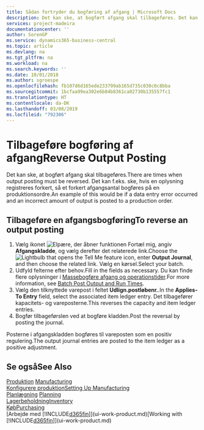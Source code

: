 ```yaml
---
title: Sådan fortryder du bogføring af afgang | Microsoft Docs
description: Det kan ske, at bogført afgang skal tilbageføres. Det kan f.eks. ske, hvis en oplysning registreres forkert, så et forkert afgangsantal bogføres på en produktionsordre.
services: project-madeira
documentationcenter: ''
author: SorenGP
ms.service: dynamics365-business-central
ms.topic: article
ms.devlang: na
ms.tgt_pltfrm: na
ms.workload: na
ms.search.keywords: ''
ms.date: 10/01/2018
ms.author: sgroespe
ms.openlocfilehash: fb107d6d165ede233799ab165d735c030c0c8bba
ms.sourcegitcommit: 1bcfaa99ea302e6b84b8361ca02730b135557fc1
ms.translationtype: HT
ms.contentlocale: da-DK
ms.lasthandoff: 03/08/2019
ms.locfileid: "792306"
---
```

# <a name="reverse-output-posting"></a><span data-ttu-id="32ac9-104">Tilbageføre bogføring af afgang</span><span class="sxs-lookup"><span data-stu-id="32ac9-104">Reverse Output Posting</span></span>
<span data-ttu-id="32ac9-105">Det kan ske, at bogført afgang skal tilbageføres.</span><span class="sxs-lookup"><span data-stu-id="32ac9-105">There are times when output posting must be reversed.</span></span> <span data-ttu-id="32ac9-106">Det kan f.eks. ske, hvis en oplysning registreres forkert, så et forkert afgangsantal bogføres på en produktionsordre.</span><span class="sxs-lookup"><span data-stu-id="32ac9-106">An example of this would be if a data entry error occurred and an incorrect amount of output is posted to a production order.</span></span>  

## <a name="to-reverse-an-output-posting"></a><span data-ttu-id="32ac9-107">Tilbageføre en afgangsbogføring</span><span class="sxs-lookup"><span data-stu-id="32ac9-107">To reverse an output posting</span></span>  
1.  <span data-ttu-id="32ac9-108">Vælg ikonet ![Elpære, der åbner funktionen Fortæl mig](media/ui-search/search_small.png "Fortæl mig, hvad du vil foretage dig"), angiv **Afgangskladde**, og vælg derefter det relaterede link.</span><span class="sxs-lookup"><span data-stu-id="32ac9-108">Choose the ![Lightbulb that opens the Tell Me feature](media/ui-search/search_small.png "Tell me what you want to do") icon, enter **Output Journal**, and then choose the related link.</span></span> <span data-ttu-id="32ac9-109">Vælg en kørsel.</span><span class="sxs-lookup"><span data-stu-id="32ac9-109">Select your batch.</span></span>  
2. <span data-ttu-id="32ac9-110">Udfyld felterne efter behov.</span><span class="sxs-lookup"><span data-stu-id="32ac9-110">Fill in the fields as necessary.</span></span> <span data-ttu-id="32ac9-111">Du kan finde flere oplysninger i [Massebogføre afgang og operationstider](production-how-to-post-output-quantity.md).</span><span class="sxs-lookup"><span data-stu-id="32ac9-111">For more information, see [Batch Post Output and Run Times](production-how-to-post-output-quantity.md).</span></span>
3.  <span data-ttu-id="32ac9-112">Vælg den tilknyttede varepost i feltet **Udlign.postløbenr.**.</span><span class="sxs-lookup"><span data-stu-id="32ac9-112">In the **Applies-To Entry** field, select the associated item ledger entry.</span></span> <span data-ttu-id="32ac9-113">Det tilbagefører kapacitets- og vareposterne.</span><span class="sxs-lookup"><span data-stu-id="32ac9-113">This reverses the capacity and item ledger entries.</span></span>  
4. <span data-ttu-id="32ac9-114">Bogfør tilbageførslen ved at bogføre kladden.</span><span class="sxs-lookup"><span data-stu-id="32ac9-114">Post the reversal by posting the journal.</span></span>  

<span data-ttu-id="32ac9-115">Posterne i afgangskladden bogføres til vareposten som en positiv regulering.</span><span class="sxs-lookup"><span data-stu-id="32ac9-115">The output journal entries are posted to the item ledger as a positive adjustment.</span></span>  

## <a name="see-also"></a><span data-ttu-id="32ac9-116">Se også</span><span class="sxs-lookup"><span data-stu-id="32ac9-116">See Also</span></span>  
 <span data-ttu-id="32ac9-117">[Produktion](production-manage-manufacturing.md)  </span><span class="sxs-lookup"><span data-stu-id="32ac9-117">[Manufacturing](production-manage-manufacturing.md)  </span></span>  
 [<span data-ttu-id="32ac9-118">Konfigurere produktion</span><span class="sxs-lookup"><span data-stu-id="32ac9-118">Setting Up Manufacturing</span></span>](production-configure-production-processes.md)  
 <span data-ttu-id="32ac9-119">[Planlægning](production-planning.md)    </span><span class="sxs-lookup"><span data-stu-id="32ac9-119">[Planning](production-planning.md)    </span></span>  
 [<span data-ttu-id="32ac9-120">Lagerbeholdning</span><span class="sxs-lookup"><span data-stu-id="32ac9-120">Inventory</span></span>](inventory-manage-inventory.md)  
 [<span data-ttu-id="32ac9-121">Køb</span><span class="sxs-lookup"><span data-stu-id="32ac9-121">Purchasing</span></span>](purchasing-manage-purchasing.md)  
 <span data-ttu-id="32ac9-122">[Arbejde med [!INCLUDE[d365fin](includes/d365fin_md.md)]](ui-work-product.md)</span><span class="sxs-lookup"><span data-stu-id="32ac9-122">[Working with [!INCLUDE[d365fin](includes/d365fin_md.md)]](ui-work-product.md)</span></span>  
